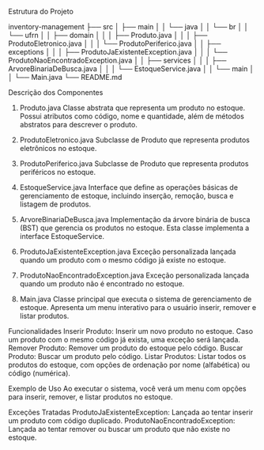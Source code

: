 Estrutura do Projeto

inventory-management
├── src
│   ├── main
│   │   └── java
│   │       └── br
│   │           └── ufrn
│   │               ├── domain
│   │               │   ├── Produto.java
│   │               │   ├── ProdutoEletronico.java
│   │               │   └── ProdutoPeriferico.java
│   │               ├── exceptions
│   │               │   ├── ProdutoJaExistenteException.java
│   │               │   └── ProdutoNaoEncontradoException.java
│   │               ├── services
│   │               │   ├── ArvoreBinariaDeBusca.java
│   │               │   └── EstoqueService.java
│   │               └── main
│   │                   └── Main.java
└── README.md


Descrição dos Componentes
1. Produto.java
Classe abstrata que representa um produto no estoque. Possui atributos como código, nome e quantidade, além de métodos abstratos para descrever o produto.

2. ProdutoEletronico.java
Subclasse de Produto que representa produtos eletrônicos no estoque.

3. ProdutoPeriferico.java
Subclasse de Produto que representa produtos periféricos no estoque.

4. EstoqueService.java
Interface que define as operações básicas de gerenciamento de estoque, incluindo inserção, remoção, busca e listagem de produtos.

5. ArvoreBinariaDeBusca.java
Implementação da árvore binária de busca (BST) que gerencia os produtos no estoque. Esta classe implementa a interface EstoqueService.

6. ProdutoJaExistenteException.java
Exceção personalizada lançada quando um produto com o mesmo código já existe no estoque.

7. ProdutoNaoEncontradoException.java
Exceção personalizada lançada quando um produto não é encontrado no estoque.

8. Main.java
Classe principal que executa o sistema de gerenciamento de estoque. Apresenta um menu interativo para o usuário inserir, remover e listar produtos.

Funcionalidades
Inserir Produto: Inserir um novo produto no estoque. Caso um produto com o mesmo código já exista, uma exceção será lançada.
Remover Produto: Remover um produto do estoque pelo código.
Buscar Produto: Buscar um produto pelo código.
Listar Produtos: Listar todos os produtos do estoque, com opções de ordenação por nome (alfabética) ou código (numérica).

Exemplo de Uso
Ao executar o sistema, você verá um menu com opções para inserir, remover, e listar produtos no estoque.

Exceções Tratadas
ProdutoJaExistenteException: Lançada ao tentar inserir um produto com código duplicado.
ProdutoNaoEncontradoException: Lançada ao tentar remover ou buscar um produto que não existe no estoque.
